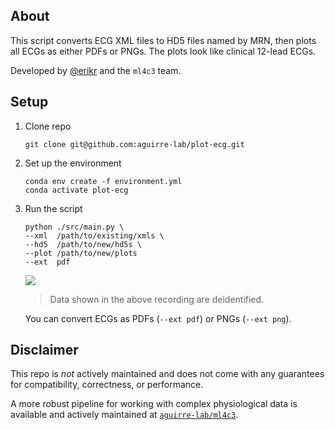 ## About
This script converts ECG XML files to HD5 files named by MRN, then plots all ECGs as either PDFs or PNGs. The plots look like clinical 12-lead ECGs.

Developed by [@erikr](https://github.com/erikr) and the `ml4c3` team.

## Setup
1. Clone repo
    ```
    git clone git@github.com:aguirre-lab/plot-ecg.git
    ```

1. Set up the environment
    ```
    conda env create -f environment.yml
    conda activate plot-ecg
    ```

1. Run the script
    ```
    python ./src/main.py \
    --xml  /path/to/existing/xmls \
    --hd5  /path/to/new/hd5s \
    --plot /path/to/new/plots
    --ext  pdf
    ```

    ![](plot.gif)

    > Data shown in the above recording are deidentified.

    You can convert ECGs as PDFs (`--ext pdf`) or PNGs (`--ext png`).

## Disclaimer
This repo is *not* actively maintained and does not come with any guarantees for compatibility, correctness, or performance.

A more robust pipeline for working with complex physiological data is available and actively maintained at [`aguirre-lab/ml4c3`](https://github.com/aguirre-lab/ml4c3).